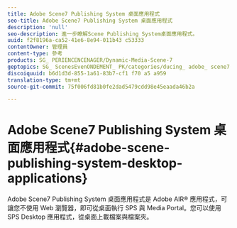 ```yaml
---
title: Adobe Scene7 Publishing System 桌面應用程式
seo-title: Adobe Scene7 Publishing System 桌面應用程式
description: 'null'
seo-description: 進一步瞭解Scene Publishing System桌面應用程式。
uuid: f2f8196a-ca52-41e6-8e94-011b43 c53333
contentOwner: 管理員
content-type: 參考
products: SG_ PERIENCENCENAGER/Dynamic-Media-Scene-7
geptopics: SG_ ScenesEvenONDEMENT_ PK/categories/ducing_ adobe_ scene7
discoiquuid: b6d1d3d-855-1a61-83b7-cf1 f70 a5 a959
translation-type: tm+mt
source-git-commit: 75f006fd81b0fe2dad5479cdd98e45eaada46b2a

---
```



# Adobe Scene7 Publishing System 桌面應用程式{#adobe-scene-publishing-system-desktop-applications}

Adobe Scene7 Publishing System 桌面應用程式是 Adobe AIR® 應用程式，可讓您不使用 Web 瀏覽器，即可從桌面執行 SPS 與 Media Portal。您可以使用 SPS Desktop 應用程式，從桌面上載檔案與檔案夾。
